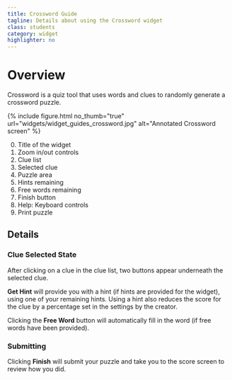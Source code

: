 ```yaml
---
title: Crossword Guide
tagline: Details about using the Crossword widget
class: students
category: widget
highlighter: no
---
```

# Overview

Crossword is a quiz tool that uses words and clues to randomly generate a crossword puzzle.

{% include figure.html
	no_thumb="true"
	url="widgets/widget_guides_crossword.jpg"
	alt="Annotated Crossword screen"
%}

0. Title of the widget
0. Zoom in/out controls
0. Clue list
0. Selected clue
0. Puzzle area
0. Hints remaining
0. Free words remaining
0. Finish button
0. Help: Keyboard controls
0. Print puzzle

## Details

### Clue Selected State

After clicking on a clue in the clue list, two buttons appear underneath the selected clue.

**Get Hint** will provide you with a hint (if hints are provided for the widget), using one of your remaining hints. Using a hint also reduces the score for the clue by a percentage set in the settings by the creator.

Clicking the **Free Word** button will automatically fill in the word (if free words have been provided).

### Submitting

Clicking **Finish** will submit your puzzle and take you to the score screen to review how you did.
